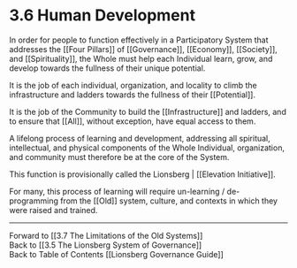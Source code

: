 # 3.6 Human Development
In order for people to function effectively in a Participatory System that addresses the [[Four Pillars]] of [[Governance]], [[Economy]], [[Society]], and [[Spirituality]], the Whole must help each Individual learn, grow, and develop towards the fullness of their unique potential.

It is the job of each individual, organization, and locality to climb the infrastructure and ladders towards the fullness of their [[Potential]]. 

It is the job of the Community to build the [[Infrastructure]] and ladders, and to ensure that [[All]], without exception, have equal access to them. 

A lifelong process of learning and development, addressing all spiritual, intellectual, and physical components of the Whole Individual, organization, and community must therefore be at the core of the System.

This function is provisionally called the Lionsberg | [[Elevation Initiative]]. 

For many, this process of learning will require un-learning / de-programming from the [[Old]] system, culture, and contexts in which they were raised and trained.

___

Forward to [[3.7 The Limitations of the Old Systems]]  
Back to [[3.5 The Lionsberg System of Governance]]  
Back to Table of Contents [[Lionsberg Governance Guide]]

